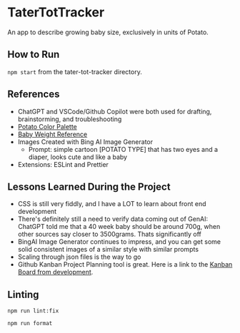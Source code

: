 # TaterTotTracker

An app to describe growing baby size, exclusively in units of Potato.

## How to Run

`npm start` from the tater-tot-tracker directory.


## References

* ChatGPT and VSCode/Github Copilot were both used for drafting, brainstorming, and troubleshooting
* [Potato Color Palette](https://www.color-hex.com/color-palette/27154)
* [Baby Weight Reference](https://www.mdrcindia.com/blog/detail/fetal-growth-chart-week-by-week-size-and-weight-of-the-fetus)
* Images Created with Bing AI Image Generator
  * Prompt: simple cartoon [POTATO TYPE] that has two eyes and a diaper, looks cute and like a baby
* Extensions: ESLint and Prettier

## Lessons Learned During the Project

* CSS is still very fiddly, and I have a LOT to learn about front end development
* There's definitely still a need to verify data coming out of GenAI: ChatGPT told me that a 40 week baby should be around 700g, when other sources say closer to 3500grams. Thats significantly off
* BingAI Image Generator continues to impress, and you can get some solid consistent images of a similar style with similar prompts
* Scaling through json files is the way to go
* Github Kanban Project Planning tool is great. Here is a link to the [Kanban Board from development](https://github.com/users/edjineer/projects/1/views/1).

## Linting

`npm run lint:fix`

`npm run format`
